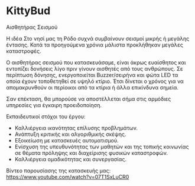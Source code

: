# KittyBud
Αισθητήρας Σεισμού

Η ιδέα
Στο νησί μας τη Ρόδο συχνά συμβαίνουν σεισμοί μικρής ή μεγάλης έντασης. Κατά τα προηγούμενα χρόνια μάλιστα προκλήθηκαν μεγάλες καταστροφές.

Ο αισθητήρας σεισμού που κατασκευάσαμε, είναι άκρως ευαίσθητος και εντοπίζει δονήσεις λίγο πριν γίνουν αισθητές από τους ανθρώπους. Σε περίπτωση δόνησης, ενεργοποιείται Buzzer/σειρήνα και φώτα LED τα οποία έχουν τοποθετηθεί σε υψηλό κτίριο. Έτσι δίνεται ο χρόνος για να απομακρυνθούν οι περίοικοι από τα κτίρια ή άλλα επικίνδυνα σημεία.

Σαν επέκταση, θα μπορούσε να αποστέλλεται σήμα στις αρμόδιες υπηρεσίες για έγκαιρη προειδοποίηση. 

Εκπαιδευτικοί στόχοι του έργου:
- Καλλιέργεια ικανότητας επίλυσης προβλημάτων.
- Ανάπτυξη κριτικής και αλγοριθμικής σκέψης.
- Εξοικείωση με κατασκευές αυτοματισμού.
- Ενίσχυση της υπευθυνότητας των μαθητών και της τοπικής κοινωνίας σε θέματα πρόληψης και διαχείρισης φυσικών καταστροφών.
- Καλλιέργεια ομαδικότητας και συνεργασίας.

Βίντεο παρουσίασης της κατασκευής μας: https://www.youtube.com/watch?v=07T1SxLuCR0
